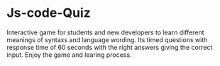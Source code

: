 # Js-code-Quiz
Interactive game for students and new developers to learn different meanings of syntaxs and language wording. Its timed questions with response time of 60 seconds with the right answers giving the correct input. Enjoy the game and learing process.
